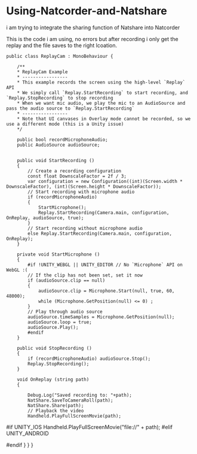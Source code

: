 # Using-Natcorder-and-Natshare
i am trying to integrate the sharing function of Natshare into Natcorder

This is the code i am using, no errors but after recording i only get the replay and the file saves to the right lcoation.


    public class ReplayCam : MonoBehaviour {

        /**
        * ReplayCam Example
        * -----------------
        * This example records the screen using the high-level `Replay` API
        * We simply call `Replay.StartRecording` to start recording, and `Replay.StopRecording` to stop recording
        * When we want mic audio, we play the mic to an AudioSource and pass the audio source to `Replay.StartRecording`
        * -----------------
        * Note that UI canvases in Overlay mode cannot be recorded, so we use a different mode (this is a Unity issue)
        */

        public bool recordMicrophoneAudio;
        public AudioSource audioSource;
       
        
        public void StartRecording ()
        {
            // Create a recording configuration
            const float DownscaleFactor = 2f / 3;
            var configuration = new Configuration((int)(Screen.width * DownscaleFactor), (int)(Screen.height * DownscaleFactor));
            // Start recording with microphone audio
            if (recordMicrophoneAudio)
            {
                StartMicrophone();
                Replay.StartRecording(Camera.main, configuration, OnReplay, audioSource, true);
            }
            // Start recording without microphone audio
            else Replay.StartRecording(Camera.main, configuration, OnReplay);
        }

        private void StartMicrophone ()
        {
            #if !UNITY_WEBGL || UNITY_EDITOR // No `Microphone` API on WebGL :(
            // If the clip has not been set, set it now
            if (audioSource.clip == null)
            {
                audioSource.clip = Microphone.Start(null, true, 60, 48000);
                while (Microphone.GetPosition(null) <= 0) ;
            }            
            // Play through audio source
            audioSource.timeSamples = Microphone.GetPosition(null);
            audioSource.loop = true;
            audioSource.Play();
            #endif
        }

        public void StopRecording ()
        {
            if (recordMicrophoneAudio) audioSource.Stop();
            Replay.StopRecording();
        }

        void OnReplay (string path)
        {

            Debug.Log("Saved recording to: "+path);
            NatShare.SaveToCameraRoll(path);
            NatShare.Share(path);
            // Playback the video
            Handheld.PlayFullScreenMovie(path);
#if UNITY_IOS
            Handheld.PlayFullScreenMovie("file://" + path);
#elif UNITY_ANDROID
            

#endif
        }
    }
}
